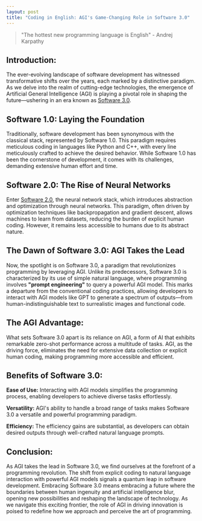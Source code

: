 ```yaml
---
layout: post
title: "Coding in English: AGI's Game-Changing Role in Software 3.0"
---
```


> "The hottest new programming language is English" - Andrej Karpathy

## Introduction:

The ever-evolving landscape of software development has witnessed transformative shifts over the years, each marked by a distinctive paradigm. As we delve into the realm of cutting-edge technologies, the emergence of Artificial General Intelligence (AGI) is playing a pivotal role in shaping the future—ushering in an era known as <a href = "https://divgarg.substack.com/p/software-3"  target="_blank">Software 3.0</a>.

## Software 1.0: Laying the Foundation

Traditionally, software development has been synonymous with the classical stack, represented by Software 1.0. This paradigm requires meticulous coding in languages like Python and C++, with every line meticulously crafted to achieve the desired behavior. While Software 1.0 has been the cornerstone of development, it comes with its challenges, demanding extensive human effort and time.

## Software 2.0: The Rise of Neural Networks

Enter  <a href = "https://karpathy.medium.com/software-2-0-a64152b37c35"  target="_blank">Software 2.0</a>, the neural network stack, which introduces abstraction and optimization through neural networks. This paradigm, often driven by optimization techniques like backpropagation and gradient descent, allows machines to learn from datasets, reducing the burden of explicit human coding. However, it remains less accessible to humans due to its abstract nature.

## The Dawn of Software 3.0: AGI Takes the Lead

Now, the spotlight is on Software 3.0, a paradigm that revolutionizes programming by leveraging AGI. Unlike its predecessors, Software 3.0 is characterized by its use of simple natural language, where programming involves **"prompt engineering"** to query a powerful AGI model. This marks a departure from the conventional coding practices, allowing developers to interact with AGI models like GPT to generate a spectrum of outputs—from human-indistinguishable text to surrealistic images and functional code.

## The AGI Advantage:

What sets Software 3.0 apart is its reliance on AGI, a form of AI that exhibits remarkable zero-shot performance across a multitude of tasks. AGI, as the driving force, eliminates the need for extensive data collection or explicit human coding, making programming more accessible and efficient.

## Benefits of Software 3.0:

<b>Ease of Use:</b> Interacting with AGI models simplifies the programming process, enabling developers to achieve diverse tasks effortlessly.

<b>Versatility:</b> AGI's ability to handle a broad range of tasks makes Software 3.0 a versatile and powerful programming paradigm.

<b>Efficiency:</b> The efficiency gains are substantial, as developers can obtain desired outputs through well-crafted natural language prompts.

## Conclusion:

As AGI takes the lead in Software 3.0, we find ourselves at the forefront of a programming revolution. The shift from explicit coding to natural language interaction with powerful AGI models signals a quantum leap in software development. Embracing Software 3.0 means embracing a future where the boundaries between human ingenuity and artificial intelligence blur, opening new possibilities and reshaping the landscape of technology. As we navigate this exciting frontier, the role of AGI in driving innovation is poised to redefine how we approach and perceive the art of programming.
